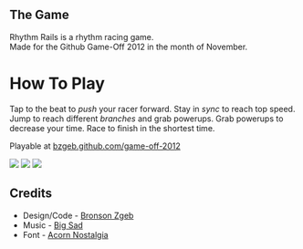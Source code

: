 ## The Game

Rhythm Rails is a rhythm racing game.  
Made for the Github Game-Off 2012 in the month of November.

# How To Play
Tap to the beat to _push_ your racer forward. Stay in _sync_ to reach top speed. Jump to reach different _branches_ and grab powerups. Grab powerups to decrease your time. Race to finish in the shortest time.

Playable at [bzgeb.github.com/game-off-2012](bzgeb.github.com/game-off-2012)

<img src="http://i.imgur.com/o1ToD.png">

<img src="http://i.imgur.com/AQKdF.png">

<img src="http://i.imgur.com/Y3PTa.png">


## Credits
* Design/Code - [Bronson Zgeb](http://bronsonzgeb.blogspot.ca/) 
* Music - [Big Sad](http://bigsad.bandcamp.com/)
* Font - [Acorn Nostalgia](http://fontstruct.com/fontstructions/show/633012)
